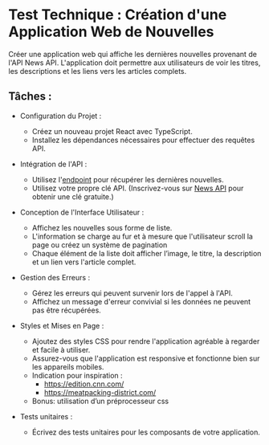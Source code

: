 # Test Technique : Création d'une Application Web de Nouvelles

Créer une application web qui affiche les dernières nouvelles provenant de l'API News API.
L'application doit permettre aux utilisateurs de voir les titres, les descriptions et les liens vers les articles complets.

## Tâches :

- Configuration du Projet :

  - Créez un nouveau projet React avec TypeScript.
  - Installez les dépendances nécessaires pour effectuer des requêtes API.

- Intégration de l'API :

  - Utilisez l'[endpoint](https://newsapi.org/v2/top-headlines) pour récupérer les dernières nouvelles.
  - Utilisez votre propre clé API. (Inscrivez-vous sur [News API](https://newsapi.org/) pour obtenir une clé gratuite.)

- Conception de l'Interface Utilisateur :

  - Affichez les nouvelles sous forme de liste.
  - L'information se charge au fur et à mesure que l'utilisateur scroll la page ou créez un système de pagination
  - Chaque élément de la liste doit afficher l’image, le titre, la description et un lien vers l'article complet.

- Gestion des Erreurs :

  - Gérez les erreurs qui peuvent survenir lors de l'appel à l'API.
  - Affichez un message d'erreur convivial si les données ne peuvent pas être récupérées.

- Styles et Mises en Page :

  - Ajoutez des styles CSS pour rendre l'application agréable à regarder et facile à utiliser.
  - Assurez-vous que l'application est responsive et fonctionne bien sur les appareils mobiles.
  - Indication pour inspiration :
    - <https://edition.cnn.com/>
    - <https://meatpacking-district.com/>
  - Bonus: utilisation d’un préprocesseur css

- Tests unitaires :
  - Écrivez des tests unitaires pour les composants de votre application.
